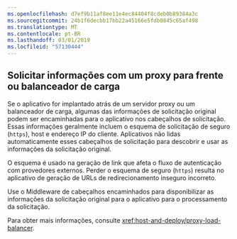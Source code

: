 ```yaml
---
ms.openlocfilehash: d7ef9b11af8ee11e4ec84404f8cdeb0b89384a3c
ms.sourcegitcommit: 24b1f6decbb17bb22a45166e5fdb0845c65af498
ms.translationtype: MT
ms.contentlocale: pt-BR
ms.lasthandoff: 03/01/2019
ms.locfileid: "57130444"
---
```

## <a name="forward-request-information-with-a-proxy-or-load-balancer"></a>Solicitar informações com um proxy para frente ou balanceador de carga

Se o aplicativo for implantado atrás de um servidor proxy ou um balanceador de carga, algumas das informações de solicitação original podem ser encaminhadas para o aplicativo nos cabeçalhos de solicitação. Essas informações geralmente incluem o esquema de solicitação de seguro (`https`), host e endereço IP do cliente. Aplicativos não lidas automaticamente esses cabeçalhos de solicitação para descobrir e usar as informações da solicitação original.

O esquema é usado na geração de link que afeta o fluxo de autenticação com provedores externos. Perder o esquema de seguro (`https`) resulta no aplicativo de geração de URLs de redirecionamento inseguro incorreto.

Use o Middleware de cabeçalhos encaminhados para disponibilizar as informações da solicitação original para o aplicativo para o processamento da solicitação.

Para obter mais informações, consulte <xref:host-and-deploy/proxy-load-balancer>.
